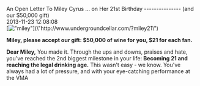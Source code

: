 An Open Letter To Miley Cyrus ... on Her 21st Birthday    ---------------   (and our $50,000 gift)<br/>2013-11-23 12:08:08<br/>[![\"miley\"](\"http://blog.undergroundcellar.com/wp-content/uploads/2013/11/miley.png\")](\"http://www.undergroundcellar.com/?miley21\")

**Miley, please accept our gift: $50,000 of wine for you, $21 for each fan.**

 **Dear Miley,** You made it. Through the ups and downs, praises and hate, you\'ve reached the 2nd biggest milestone in your life: **Becoming 21 and reaching the legal drinking age.** This wasn\'t easy - we know. You\'ve always had a lot of pressure, and with your eye-catching performance at the VMA
